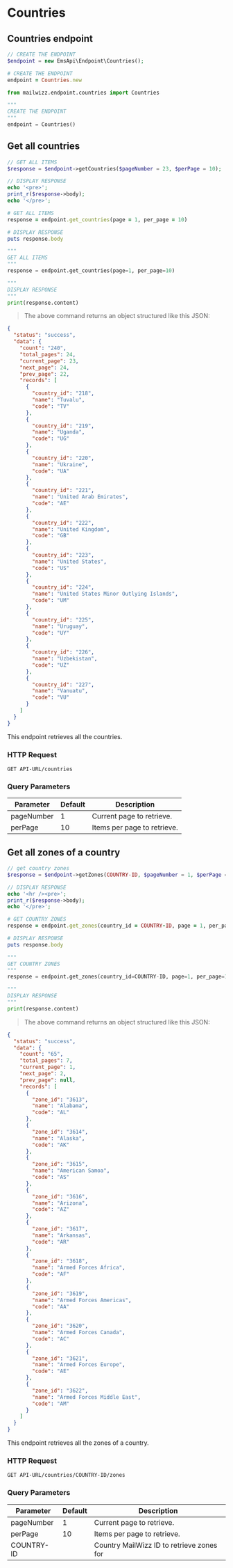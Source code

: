 # Countries

## Countries endpoint
```php
// CREATE THE ENDPOINT
$endpoint = new EmsApi\Endpoint\Countries();
```

```ruby
# CREATE THE ENDPOINT
endpoint = Countries.new
```

```python
from mailwizz.endpoint.countries import Countries

"""
CREATE THE ENDPOINT
"""
endpoint = Countries()
```

## Get all countries
```php
// GET ALL ITEMS
$response = $endpoint->getCountries($pageNumber = 23, $perPage = 10);

// DISPLAY RESPONSE
echo '<pre>';
print_r($response->body);
echo '</pre>';
```

```ruby
# GET ALL ITEMS
response = endpoint.get_countries(page = 1, per_page = 10)

# DISPLAY RESPONSE
puts response.body 
```

```python
"""
GET ALL ITEMS
"""
response = endpoint.get_countries(page=1, per_page=10)

"""
DISPLAY RESPONSE
"""
print(response.content)
```
> The above command returns an object structured like this JSON:

```json
{
  "status": "success",
  "data": {
    "count": "240",
    "total_pages": 24,
    "current_page": 23,
    "next_page": 24,
    "prev_page": 22,
    "records": [
      {
        "country_id": "218",
        "name": "Tuvalu",
        "code": "TV"
      },
      {
        "country_id": "219",
        "name": "Uganda",
        "code": "UG"
      },
      {
        "country_id": "220",
        "name": "Ukraine",
        "code": "UA"
      },
      {
        "country_id": "221",
        "name": "United Arab Emirates",
        "code": "AE"
      },
      {
        "country_id": "222",
        "name": "United Kingdom",
        "code": "GB"
      },
      {
        "country_id": "223",
        "name": "United States",
        "code": "US"
      },
      {
        "country_id": "224",
        "name": "United States Minor Outlying Islands",
        "code": "UM"
      },
      {
        "country_id": "225",
        "name": "Uruguay",
        "code": "UY"
      },
      {
        "country_id": "226",
        "name": "Uzbekistan",
        "code": "UZ"
      },
      {
        "country_id": "227",
        "name": "Vanuatu",
        "code": "VU"
      }
    ]
  }
}
```
This endpoint retrieves all the countries.

### HTTP Request

`GET API-URL/countries`

### Query Parameters

Parameter | Default | Description
--------- | ------- | -----------
pageNumber | 1 | Current page to retrieve.
perPage | 10 | Items per page to retrieve.

## Get all zones of a country
```php
// get country zones
$response = $endpoint->getZones(COUNTRY-ID, $pageNumber = 1, $perPage = 10);

// DISPLAY RESPONSE
echo '<hr /><pre>';
print_r($response->body);
echo '</pre>';
```

```ruby
# GET COUNTRY ZONES
response = endpoint.get_zones(country_id = COUNTRY-ID, page = 1, per_page = 10)

# DISPLAY RESPONSE
puts response.body
```

```python
"""
GET COUNTRY ZONES
"""
response = endpoint.get_zones(country_id=COUNTRY-ID, page=1, per_page=10)

"""
DISPLAY RESPONSE
"""
print(response.content)
```
> The above command returns an object structured like this JSON:

```json
{
  "status": "success",
  "data": {
    "count": "65",
    "total_pages": 7,
    "current_page": 1,
    "next_page": 2,
    "prev_page": null,
    "records": [
      {
        "zone_id": "3613",
        "name": "Alabama",
        "code": "AL"
      },
      {
        "zone_id": "3614",
        "name": "Alaska",
        "code": "AK"
      },
      {
        "zone_id": "3615",
        "name": "American Samoa",
        "code": "AS"
      },
      {
        "zone_id": "3616",
        "name": "Arizona",
        "code": "AZ"
      },
      {
        "zone_id": "3617",
        "name": "Arkansas",
        "code": "AR"
      },
      {
        "zone_id": "3618",
        "name": "Armed Forces Africa",
        "code": "AF"
      },
      {
        "zone_id": "3619",
        "name": "Armed Forces Americas",
        "code": "AA"
      },
      {
        "zone_id": "3620",
        "name": "Armed Forces Canada",
        "code": "AC"
      },
      {
        "zone_id": "3621",
        "name": "Armed Forces Europe",
        "code": "AE"
      },
      {
        "zone_id": "3622",
        "name": "Armed Forces Middle East",
        "code": "AM"
      }
    ]
  }
}
```
This endpoint retrieves all the zones of a country.

### HTTP Request

`GET API-URL/countries/COUNTRY-ID/zones`

### Query Parameters

Parameter | Default | Description
--------- | ------- | -----------
pageNumber | 1 | Current page to retrieve.
perPage | 10 | Items per page to retrieve.
COUNTRY-ID | | Country MailWizz ID to retrieve zones for 
